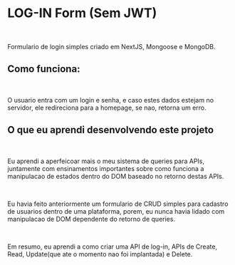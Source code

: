 <h1>
  LOG-IN Form (Sem JWT)
</h1>

<br/>

<p>
    Formulario de login simples criado em NextJS, Mongoose e MongoDB.
</p>

<h2>
  Como funciona:
</h2>
<br/>
<p>
  O usuario entra com um login e senha, e caso estes dados estejam no servidor, ele redireciona para a homepage, se nao, retorna um erro.
</p>

<h2>
  O que eu aprendi desenvolvendo este projeto
</h2>

<br/>

<p>
  Eu aprendi a aperfeicoar mais o meu sistema de queries para APIs, juntamente com ensinamentos importantes sobre como funciona a manipulacao de estados dentro do DOM baseado no retorno destas APIs.
</p>

<br/>
<p>
  Eu havia feito anteriormente um formulario de CRUD simples para cadastro de usuarios dentro de uma plataforma, porem, eu nunca havia lidado com manipulacao de DOM dependente do retorno de queries.
</p>

<br/>
<p>
  Em resumo, eu aprendi a como criar uma API de log-in, APIs de Create, Read, Update(que ate o momento nao foi implantada) e Delete.
</p>
